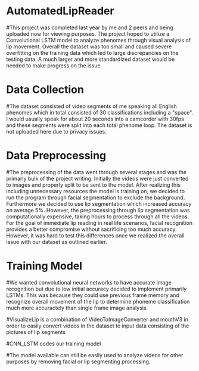 # AutomatedLipReader

#This project was completed last year by me and 2 peers and being uploaded now for viewing purposes. The project hoped to utilize a Convolutional LSTM model to analyze phenomes through visual analysis of lip movement. Overall the dataset was too small and caused severe overfitting on the training data which led to large discrepancies on the testing data. A much larger and more standardized dataset would be needed to make progress on the issue

# Data Collection

#The dataset consisted of video segments of me speaking all English phenomes which in total consisted of 30 classifications including a "space". I would usually speak for about 20 seconds into a camcorder with 30fps and these segments were split into each total phenome loop. The dataset is not uploaded here due to privacy issues.

# Data Preprocessing

#The preprocessing of the data went through several stages and was the primarly bulk of the project writing. Initially the videos were just converted to images and properly split to be sent to the model. After realizing this including unnecessary resources the model is training on, we decided to run the program through facial segmentation to exclude the background. Furthermore we decided to use lip segmentation which increased accuracy on average 5%. However, the preprocessing through lip segmentation was computationally expensive, taking hours to process through all the videos. For the goal of immediate lip reading in real life scenarios, facial recognition provides a better compromise without sacrificing too much accuracy. However, it was hard to test this differences once we realized the overall issue with our dataset as outlined earlier.

# Training Model

#We wanted convolutional neural networks to have accurate image recognition but due to low initial accuracy decided to implement primarily LSTMs. This was because they could use previous frame memory and recognize overall movement of the lip to determine phoneme classification much more accuractely than single frame image analysis.

#VisualizeLip is a combination of VideoToImageConverter and mouthV3 in order to easily convert videos in the dataset to input data consisting of the pictures of lip segments

#CNN_LSTM codes our training model

#The model available can still be easily used to analyze videos for other purposes by removing facial or lip segmenting processing.
